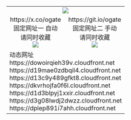 <table>
  <tr><td colspan=2 align=center><img src="https://d1d3blpyj1xxir.cloudfront.net/Up/oGate.jpg" /></td></tr>
  <tr>
    <td align=center>https://x.co/ogate<br>固定网址一 自动<br>请同时收藏<br><img src="https://d1d3blpyj1xxir.cloudfront.net/Up/0WMGD1.png" /></td>
    <td align=center>https://git.io/ogate<br>固定网址二 手动<br>请同时收藏<br><img src="https://d1d3blpyj1xxir.cloudfront.net/Up/0WMGD2.png" /></td>
  </tr>
  <tr>
  <td colspan=2>动态网址<br>
    https://dowoirqieh39v.cloudfront.net
    <br>https://d19mae0zdbqil4.cloudfront.net
    <br>https://d13c9y489gfkt8.cloudfront.net
    <br>https://dkvrhojfa0f6l.cloudfront.net
    <br>https://d1d3blpyj1xxir.cloudfront.net
    <br>https://d3g08lwdj2dwzz.cloudfront.net
    <br>https://dplep891i7ahh.cloudfront.net
  </td>
  </tr>
</table>
